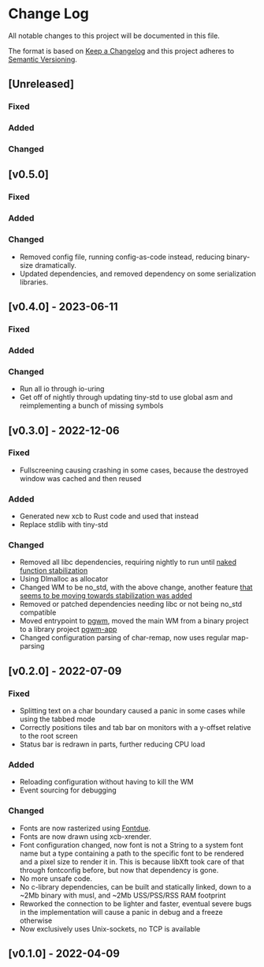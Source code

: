 # Change Log
All notable changes to this project will be documented in this file.

The format is based on [Keep a Changelog](http://keepachangelog.com/)
and this project adheres to [Semantic Versioning](http://semver.org/).
## [Unreleased]
### Fixed

### Added

### Changed

## [v0.5.0]
### Fixed

### Added

### Changed
- Removed config file, running config-as-code instead, 
reducing binary-size dramatically.  
- Updated dependencies, and removed dependency on some 
serialization libraries.  

## [v0.4.0] - 2023-06-11
### Fixed

### Added

### Changed
- Run all io through io-uring
- Get off of nightly through updating tiny-std to use global asm and 
reimplementing a bunch of missing symbols

## [v0.3.0] - 2022-12-06
### Fixed
 - Fullscreening causing crashing in some cases, because the destroyed window was cached and then reused

### Added
 - Generated new xcb to Rust code and used that instead
 - Replace stdlib with tiny-std

### Changed
 - Removed all libc dependencies, requiring nightly to run until [naked function stabilization](https://github.com/rust-lang/rust/pull/93587)
 - Using Dlmalloc as allocator 
 - Changed WM to be no_std, with the above change, another feature [that seems to be moving towards stabilization was added](https://github.com/rust-lang/rust/pull/102318)
 - Removed or patched dependencies needing libc or not being no_std compatible
 - Moved entrypoint to [pgwm](pgwm), 
moved the main WM from a binary project to a library project [pgwm-app](pgwm-app)
 - Changed configuration parsing of char-remap, now uses regular map-parsing


## [v0.2.0] - 2022-07-09

### Fixed
 - Splitting text on a char boundary caused a panic in some cases while using the tabbed mode
 - Correctly positions tiles and tab bar on monitors with a y-offset relative to the root screen
 - Status bar is redrawn in parts, further reducing CPU load

### Added
 - Reloading configuration without having to kill the WM
 - Event sourcing for debugging

### Changed
 - Fonts are now rasterized using [Fontdue](https://github.com/mooman219/fontdue).
 - Fonts are now drawn using xcb-xrender.
 - Font configuration changed, now font is not a String to a system font name
but a type containing a path to the specific font to be rendered and a pixel size to render it in. 
This is because libXft took care of that through fontconfig before, but now that dependency is gone.
 - No more unsafe code.
 - No c-library dependencies, can be built and statically linked, down to a ~2Mb binary with musl, and ~2Mb USS/PSS/RSS RAM footprint
 - Reworked the connection to be lighter and faster, eventual severe bugs in the implementation 
will cause a panic in debug and a freeze otherwise
 - Now exclusively uses Unix-sockets, no TCP is available

## [v0.1.0] - 2022-04-09
